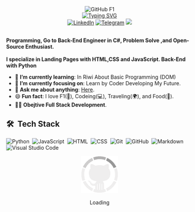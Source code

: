 <!--**SlineroDC/SlineroDC** is a ✨ _special_ ✨ repository because its `README.md` (this file) appears on your GitHub profile. -->

<div>
    <div align=center>
        <img src="https://e7.pngegg.com/pngimages/118/687/png-clipart-formula-one-cartoon-car-driving-car.png" alt="GitHub F1" height="200">
    </div>
    <div align=center>
      <a href="https://git.io/typing-svg"><img src="https://readme-typing-svg.herokuapp.com?font=Fira+Code&pause=1000&width=435&lines=Hi%2C+I'm+Sebastian+Develeper+Junior" alt="Typing SVG" /></a>
    </div>
    <div align=center>
        <a href="https://www.linkedin.com/in/sebastianlinero"><img src="https://img.shields.io/badge/Linkedin-0077b5?style=flat&logo=linkedin" alt="LinkedIn" /></a>
        <a href="https://t.me"><img src="https://img.shields.io/badge/Telegram-0088cc?style=flat&logo=telegram" alt="Telegram" /></a>
        <a href="mailto:sebastianlinero15@gmail.com"><img src="https://img.shields.io/badge/-sebastianlinero15@gmail.com-D14836?style=flat&logo=Gmail&logoColor=white"/></a>
    </div>
    <div align=left>
        <br>
        <p>
            <strong>
                Programming, Go to Back-End Engineer in C#, Problem Solve ,and Open-Source Enthusiast.<br><br>
                I specialize in Landing Pages with HTML,CSS and JavaScript. Back-End with Python 
            </strong>
        </p>
        <ul>
            <li>🌱 <b>I’m currently learning</b>: In Riwi About Basic Programming (DOM)</li>
            <li>🎯 <b>I’m currently focusing on</b>: Learn by Coder Developing My Future.</li>
            <!--
            <li>🤔 <b>I’m currently open for</b>: A new job opportunity, <a href="ponermicv">LINK TO MY RESUME</a>.</li>
            -->
            <li>💬 <b>Ask me about anything</b>: <a href="https://github.com/">Here</a>.</li>
            <li>😄 <b>Fun fact</b>: I love F1(🚗), Codeing(💻), Traveling(🌍), and Food(🍔).</li>
            <li>👨‍💻 <b> Obejtive Full Stack Development</b>.</li>
    </div> 
    <div aling=center>
        <h2 id="-nbsp-tech-stack">🛠 &nbsp;Tech Stack</h2>
        <p>
            <img src="https://img.shields.io/badge/-Python-05122A?style=flat&amp;logo=python" alt="Python">&nbsp;
            <img src="https://img.shields.io/badge/-JavaScript-05122A?style=flat&amp;logo=javascript" alt="JavaScript">&nbsp;
            <img src="https://img.shields.io/badge/-HTML-05122A?style=flat&amp;logo=HTML5" alt="HTML">&nbsp;
            <img src="https://img.shields.io/badge/-CSS-05122A?style=flat&amp;logo=CSS3&amp;logoColor=1572B6" alt="CSS">&nbsp;
            <img src="https://img.shields.io/badge/-Git-05122A?style=flat&amp;logo=git" alt="Git">&nbsp;
            <img src="https://img.shields.io/badge/-GitHub-05122A?style=flat&amp;logo=github" alt="GitHub">&nbsp;
            <img src="https://img.shields.io/badge/-Markdown-05122A?style=flat&amp;logo=markdown" alt="Markdown">
            <img src="https://img.shields.io/badge/-Visual%20Studio%20Code-05122A?style=flat&amp;logo=visual-studio-code&amp;logoColor=007ACC" alt="Visual Studio Code">&nbsp;
        </p>
    </div>
    <div align=center>
        <img src="https://raw.githubusercontent.com/AhmedFathyDev/AhmedFathyDev/main/GitHub.gif" alt="GitHub Octocat Logo" height="100">
        <p>Loading</p>
    </div>
</div>
